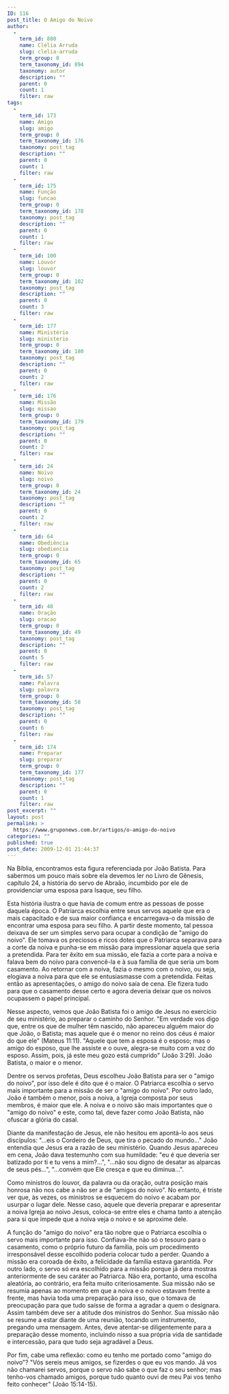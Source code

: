 ```yaml
---
ID: 116
post_title: O Amigo do Noivo
author:
  - 
    term_id: 880
    name: Clélia Arruda
    slug: clelia-arruda
    term_group: 0
    term_taxonomy_id: 894
    taxonomy: autor
    description: ""
    parent: 0
    count: 1
    filter: raw
tags:
  - 
    term_id: 173
    name: Amigo
    slug: amigo
    term_group: 0
    term_taxonomy_id: 176
    taxonomy: post_tag
    description: ""
    parent: 0
    count: 1
    filter: raw
  - 
    term_id: 175
    name: Função
    slug: funcao
    term_group: 0
    term_taxonomy_id: 178
    taxonomy: post_tag
    description: ""
    parent: 0
    count: 1
    filter: raw
  - 
    term_id: 100
    name: Louvor
    slug: louvor
    term_group: 0
    term_taxonomy_id: 102
    taxonomy: post_tag
    description: ""
    parent: 0
    count: 3
    filter: raw
  - 
    term_id: 177
    name: Ministério
    slug: ministerio
    term_group: 0
    term_taxonomy_id: 180
    taxonomy: post_tag
    description: ""
    parent: 0
    count: 2
    filter: raw
  - 
    term_id: 176
    name: Missão
    slug: missao
    term_group: 0
    term_taxonomy_id: 179
    taxonomy: post_tag
    description: ""
    parent: 0
    count: 2
    filter: raw
  - 
    term_id: 24
    name: Noivo
    slug: noivo
    term_group: 0
    term_taxonomy_id: 24
    taxonomy: post_tag
    description: ""
    parent: 0
    count: 2
    filter: raw
  - 
    term_id: 64
    name: Obediência
    slug: obediencia
    term_group: 0
    term_taxonomy_id: 65
    taxonomy: post_tag
    description: ""
    parent: 0
    count: 2
    filter: raw
  - 
    term_id: 48
    name: Oração
    slug: oracao
    term_group: 0
    term_taxonomy_id: 49
    taxonomy: post_tag
    description: ""
    parent: 0
    count: 5
    filter: raw
  - 
    term_id: 57
    name: Palavra
    slug: palavra
    term_group: 0
    term_taxonomy_id: 58
    taxonomy: post_tag
    description: ""
    parent: 0
    count: 6
    filter: raw
  - 
    term_id: 174
    name: Preparar
    slug: preparar
    term_group: 0
    term_taxonomy_id: 177
    taxonomy: post_tag
    description: ""
    parent: 0
    count: 1
    filter: raw
post_excerpt: ""
layout: post
permalink: >
  https://www.gruponews.com.br/artigos/o-amigo-do-noivo
categories: ""
published: true
post_date: 2009-12-01 21:44:37
---
```

Na Bíblia, encontramos esta figura referenciada por João Batista. Para sabermos um pouco mais sobre ela devemos ler no Livro de Gênesis, capítulo 24, a história do servo de Abraão, incumbido por ele de providenciar uma esposa para Isaque, seu filho.

Esta história ilustra o que havia de comum entre as pessoas de posse daquela época. O Patriarca escolhia entre seus servos aquele que era o mais capacitado e de sua maior confiança e encarregava-o da missão de encontrar uma esposa para seu filho. A partir deste momento, tal pessoa deixava de ser um simples servo para ocupar a condição de "amigo do noivo". Ele tomava os preciosos e ricos dotes que o Patriarca separava para a corte da noiva e punha-se em missão para impressionar aquela que seria a pretendida. Para ter êxito em sua missão, ele fazia a corte para a noiva e falava bem do noivo para convencê-la e à sua família de que seria um bom casamento. Ao retornar com a noiva, fazia o mesmo com o noivo, ou seja, elogiava a noiva para que ele se entusiasmasse com a pretendida. Feitas então as apresentações, o amigo do noivo saía de cena. Ele fizera tudo para que o casamento desse certo e agora deveria deixar que os noivos ocupassem o papel principal.

Nesse aspecto, vemos que João Batista foi o amigo de Jesus no exercício de seu ministério, ao preparar o caminho do Senhor. "Em verdade vos digo que, entre os que de mulher têm nascido, não apareceu alguém maior do que João, o Batista; mas aquele que é o menor no reino dos céus é maior do que ele" (Mateus 11:11). "Aquele que tem a esposa é o esposo; mas o amigo do esposo, que lhe assiste e o ouve, alegra-se muito com a voz do esposo. Assim, pois, já este meu gozo está cumprido" (João 3:29). João Batista, o maior e o menor.

Dentre os servos profetas, Deus escolheu João Batista para ser o "amigo do noivo", por isso dele é dito que é o maior. O Patriarca escolhia o servo mais importante para a missão de ser o "amigo do noivo". Por outro lado, João é também o menor, pois a noiva, a Igreja composta por seus membros, é maior que ele. A noiva e o noivo são mais importantes que o "amigo do noivo" e este, como tal, deve fazer como João Batista, não ofuscar a glória do casal.

Diante da manifestação de Jesus, ele não hesitou em apontá-lo aos seus discípulos: "...eis o Cordeiro de Deus, que tira o pecado do mundo..." João entendia que Jesus era a razão de seu ministério. Quando Jesus apareceu em cena, João dava testemunho com sua humildade: "eu é que deveria ser batizado por ti e tu vens a mim?...", "...não sou digno de desatar as alparcas de seus pés...", "...convém que Ele cresça e que eu diminua...".

Como ministros do louvor, da palavra ou da oração, outra posição mais honrosa não nos cabe a não ser a de "amigos do noivo". No entanto, é triste ver que, às vezes, os ministros se esquecem do noivo e acabam por usurpar o lugar dele. Nesse caso, aquele que deveria preparar e apresentar a noiva Igreja ao noivo Jesus, coloca-se entre eles e chama tanto a atenção para si que impede que a noiva veja o noivo e se aproxime dele.

A função do "amigo do noivo" era tão nobre que o Patriarca escolhia o servo mais importante para isso. Confiava-lhe não só o tesouro para o casamento, como o próprio futuro da família, pois um procedimento irresponsável desse escolhido poderia colocar tudo a perder. Quando a missão era coroada de êxito, a felicidade da família estava garantida. Por outro lado, o servo só era escolhido para a missão porque já dera mostras anteriormente de seu caráter ao Patriarca. Não era, portanto, uma escolha aleatória, ao contrário, era feita muito criteriosamente. Sua missão não se resumia apenas ao momento em que a noiva e o noivo estavam frente a frente, mas havia toda uma preparação para isso, que o tomava de preocupação para que tudo saísse de forma a agradar a quem o designara. Assim também deve ser a atitude dos ministros do Senhor. Sua missão não se resume a estar diante de uma reunião, tocando um instrumento, pregando uma mensagem. Antes, deve atentar-se diligentemente para a preparação desse momento, incluindo nisso a sua própria vida de santidade e intercessão, para que tudo seja agradável a Deus.

Por fim, cabe uma reflexão: como eu tenho me portado como "amigo do noivo"? "Vós sereis meus amigos, se fizerdes o que eu vos mando. Já vos não chamarei servos, porque o servo não sabe o que faz o seu senhor; mas tenho-vos chamado amigos, porque tudo quanto ouvi de meu Pai vos tenho feito conhecer" (João 15:14-15).